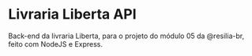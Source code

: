 # Livraria Liberta API

Back-end da livraria Liberta, para o projeto do módulo 05 da @resilia-br, feito com NodeJS e Express.
